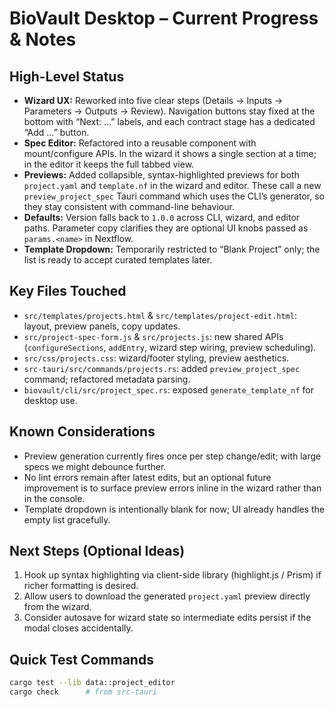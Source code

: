 # BioVault Desktop – Current Progress & Notes

## High-Level Status

- **Wizard UX:** Reworked into five clear steps (Details → Inputs → Parameters → Outputs → Review). Navigation buttons stay fixed at the bottom with “Next: …” labels, and each contract stage has a dedicated “Add …” button.
- **Spec Editor:** Refactored into a reusable component with mount/configure APIs. In the wizard it shows a single section at a time; in the editor it keeps the full tabbed view.
- **Previews:** Added collapsible, syntax-highlighted previews for both `project.yaml` and `template.nf` in the wizard and editor. These call a new `preview_project_spec` Tauri command which uses the CLI’s generator, so they stay consistent with command-line behaviour.
- **Defaults:** Version falls back to `1.0.0` across CLI, wizard, and editor paths. Parameter copy clarifies they are optional UI knobs passed as `params.<name>` in Nextflow.
- **Template Dropdown:** Temporarily restricted to “Blank Project” only; the list is ready to accept curated templates later.

## Key Files Touched

- `src/templates/projects.html` & `src/templates/project-edit.html`: layout, preview panels, copy updates.
- `src/project-spec-form.js` & `src/projects.js`: new shared APIs (`configureSections`, `addEntry`, wizard step wiring, preview scheduling).
- `src/css/projects.css`: wizard/footer styling, preview aesthetics.
- `src-tauri/src/commands/projects.rs`: added `preview_project_spec` command; refactored metadata parsing.
- `biovault/cli/src/project_spec.rs`: exposed `generate_template_nf` for desktop use.

## Known Considerations

- Preview generation currently fires once per step change/edit; with large specs we might debounce further.
- No lint errors remain after latest edits, but an optional future improvement is to surface preview errors inline in the wizard rather than in the console.
- Template dropdown is intentionally blank for now; UI already handles the empty list gracefully.

## Next Steps (Optional Ideas)

1. Hook up syntax highlighting via client-side library (highlight.js / Prism) if richer formatting is desired.
2. Allow users to download the generated `project.yaml` preview directly from the wizard.
3. Consider autosave for wizard state so intermediate edits persist if the modal closes accidentally.

## Quick Test Commands

```bash
cargo test --lib data::project_editor
cargo check      # from src-tauri
```
